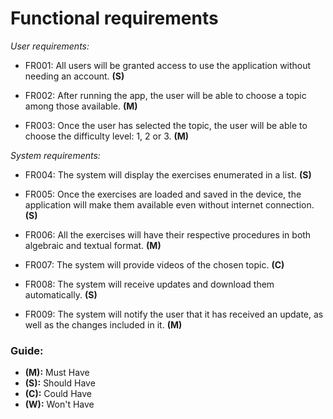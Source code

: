 # Functional requirements

_User requirements:_

* FR001: All users will be granted access to use the application without needing an account. **(S)**

* FR002: After running the app, the user will be able to choose a topic among those available. **(M)**

* FR003: Once the user has selected the topic, the user will be able to choose the difficulty level: 1, 2 or 3. **(M)**

_System requirements:_

* FR004: The system will display the exercises enumerated in a list. **(S)**

* FR005: Once the exercises are loaded and saved in the device, the application will make them available even without internet connection. **(S)**

* FR006: All the exercises will have their respective procedures in both algebraic and textual format. **(M)**

* FR007: The system will provide videos of the chosen topic. **(C)**

* FR008: The system will receive updates and download them automatically. **(S)**

* FR009: The system will notify the user that it has received an update, as well as the changes included in it. **(M)**

### Guide:
+ **(M):** Must Have
+ **(S):** Should Have
+ **(C):** Could Have
+ **(W):** Won't Have
